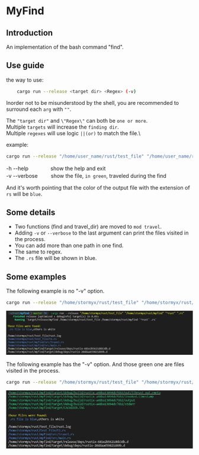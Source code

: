 # MyFind

## Introduction

An implementation of the bash command "find".

## Use guide
the way to use: 
```bash
    cargo run --release <target dir> <Regex> (-v)
```
    

Inorder not to be misunderstood by the shell, you are recommended to surround each `arg` with `""`.

The `"target dir"` and `\"Regex\"` can both be `one or more`.\
Multiple `targets` will increase the `finding dir`.\
Multiple `regexes` will use logic `||(or)` to match the file.\

example:
```bash
cargo run --release "/home/user_name/rust/test_file" "/home/user_name/rust/myfind" "^rust" ".rs" "^[A-Za-z]\w+" -v
```

-h --help　　　　        show the help and exit\
-v --verbose    　　  show the file, `in green`, traveled during the find

And it's worth pointing that the color of the output file with the extension of `rs` will be `blue`.

## Some details

* Two functions (find and travel_dir) are moved to `mod travel`.
* Adding `-v` or `--verbose` to the last argument can print the files visited in the process.
* You can add more than one path in one find.
* The same to regex.
* The `.rs` file will be shown in blue.

## Some examples

The following example is no "-v" option.
```bash
cargo run --release "/home/stormyx/rust/test_file" "/home/stormyx/rust/myfind" "^rust" ".rs"   
```
![Alt text](image.png)

The following example has the "-v" option. And those green one are files visited in the process.

```bash
cargo run --release "/home/stormyx/rust/test_file" "/home/stormyx/rust/myfind" "^rust" ".rs" -v  
 ```
![Alt text](image-1.png)
